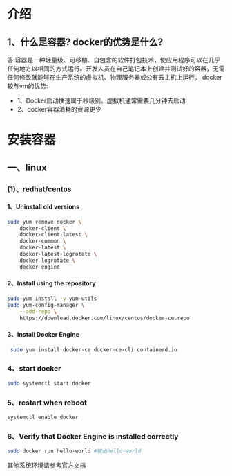 # 介绍
## 1、什么是容器? docker的优势是什么?
答:容器是一种轻量级、可移植、自包含的软件打包技术，使应用程序可以在几乎任何地方以相同的方式运行。开发人员在自己笔记本上创建并测试好的容器，无需任何修改就能够在生产系统的虚拟机、物理服务器或公有云主机上运行。
docker较与vm的优势:
- 1、Docker启动快速属于秒级别。虚拟机通常需要几分钟去启动
- 2、docker容器消耗的资源更少

# 安装容器
## 一、linux
### (1)、redhat/centos
#### 1、Uninstall old versions
```sh
sudo yum remove docker \
    docker-client \
    docker-client-latest \
    docker-common \
    docker-latest \
    docker-latest-logrotate \
    docker-logrotate \
    docker-engine
```

#### 2、Install using the repository
```sh
sudo yum install -y yum-utils
sudo yum-config-manager \
    --add-repo \
    https://download.docker.com/linux/centos/docker-ce.repo
```
#### 3、Install Docker Engine
```sh
 sudo yum install docker-ce docker-ce-cli containerd.io
```
### 4、start docker
```sh
sudo systemctl start docker
```
### 5、restart when reboot
```sh
systemctl enable docker
```
### 6、Verify that Docker Engine is installed correctly
```sh
sudo docker run hello-world #输出hello-world
```
其他系统环境请参考[官方文档](https://docs.docker.com/engine/install)